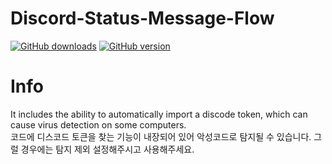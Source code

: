 # Discord-Status-Message-Flow
[![GitHub downloads](https://img.shields.io/github/downloads/jungjin0003/Discord-Status-Message-Flow/total.svg?logo=github)](https://github.com/jungjin0003/Discord-Status-Message-Flow/releases)
[![GitHub version](https://img.shields.io/github/v/release/jungjin0003/Discord-Status-Message-Flow)](https://img.shields.io/github/v/release/jungjin0003/Discord-Status-Message-Flow)

# Info
It includes the ability to automatically import a discode token, which can cause virus detection on some computers. <br>
코드에 디스코드 토큰을 찾는 기능이 내장되어 있어 악성코드로 탐지될 수 있습니다. 그럴 경우에는 탐지 제외 설정해주시고 사용해주세요.
